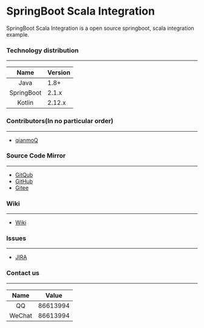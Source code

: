 # SpringBoot Scala Integration

SpringBoot Scala Integration is a open source springboot, scala integration example.

### Technology distribution
    
---

|Name|Version|
|:---:|---|
|Java|1.8+|
|SpringBoot|2.1.x|
|Kotlin|2.12.x|

### Contributors(In no particular order)

---

- [qianmoQ](https://github.com/qianmoQ)

### Source Code Mirror

---

- [GitQub](https://gitqub.com/springboot-integration/springboot-scala-integration.git)
- [GitHub](https://github.com/SpringBootIntegration/springboot-scala-integration.git)
- [Gitee](https://gitee.com/SpringBootIntegratio/springboot-scala-integration.git)

### Wiki

---

- [Wiki](http://wiki.ttxit.com/display/SpringBootIntegration)

### Issues

---

- [JIRA](http://jira.ttxit.com/projects/SPRINATION)

### Contact us
    
---

|Name|Value|
|:---:|---|
|QQ|86613994|
|WeChat|86613994|